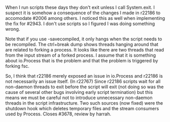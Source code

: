 When I run scripts these days they don't exit unless I call System.exit.  I suspect it is somehow a consequence of the changes I made in r22186 to accomodate #2006 among others.
I noticed this as well when implementing the fix for #2943.  I don't use scripts so I figured I was doing something wrong.

Note that if you use -savecompiled, it only hangs when the script needs to be recompiled.  The ctrl+break dump shows threads hanging around that are related to forking a process.  It looks like there are two threads that read from the input stream of a forked process.  I assume that it is something about io.Process that is the problem and that the problem is triggered by forking fsc.

So, I think that r22186 merely exposed an issue in io.Process and r22186 is not necessarily an issue itself.
(In r22767) Since r22186 scripts wait for all non-daemon threads to exit
before the script will exit (not doing so was the cause of several
other bugs involving early script termination) but this means we
must be careful not to introduce unnecessary non-daemon threads
in the script infrastructure.  Two such sources (now fixed) were
the shutdown hook which deletes temporary files and the stream
consumers used by Process.  Closes #3678, review by harrah.
